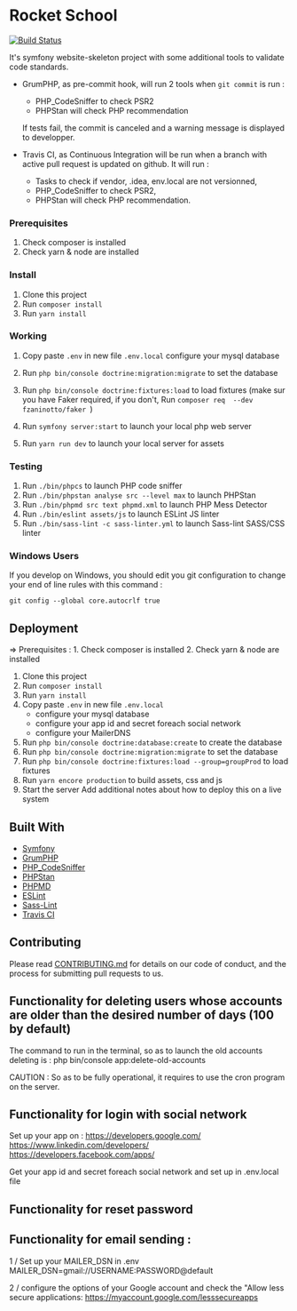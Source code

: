 # Rocket School

[![Build Status](https://travis-ci.com/WildCodeSchool/lyon-php-2003-project3-rocketschool.svg?token=vxA4AusVVxs5jx1s6rqR&branch=master)](https://travis-ci.com/WildCodeSchool/lyon-php-2003-project3-rocketschool)

It's symfony website-skeleton project with some additional tools to validate code standards.

* GrumPHP, as pre-commit hook, will run 2 tools when `git commit` is run :

    * PHP_CodeSniffer to check PSR2
    * PHPStan will check PHP recommendation

  If tests fail, the commit is canceled and a warning message is displayed to developper.

* Travis CI, as Continuous Integration will be run when a branch with active pull request is updated on github. It will run :

    * Tasks to check if vendor, .idea, env.local are not versionned,
    * PHP_CodeSniffer to check PSR2,
    * PHPStan will check PHP recommendation.

### Prerequisites

1. Check composer is installed
2. Check yarn & node are installed

### Install

1. Clone this project
2. Run `composer install`
3. Run `yarn install`

### Working
1. Copy paste `.env` in new file `.env.local` configure your mysql database
2. Run `php bin/console doctrine:migration:migrate` to set the database
3. Run `php bin/console doctrine:fixtures:load` to load fixtures (make sur you have Faker required, if you don't, Run `composer req  --dev fzaninotto/faker
`)

4. Run `symfony server:start` to launch your local php web server
5. Run `yarn run dev` to launch your local server for assets

### Testing

1. Run `./bin/phpcs` to launch PHP code sniffer
2. Run `./bin/phpstan analyse src --level max` to launch PHPStan
3. Run `./bin/phpmd src text phpmd.xml` to launch PHP Mess Detector
3. Run `./bin/eslint assets/js` to launch ESLint JS linter
3. Run `./bin/sass-lint -c sass-linter.yml` to launch Sass-lint SASS/CSS linter

### Windows Users

If you develop on Windows, you should edit you git configuration to change your end of line rules with this command :

`git config --global core.autocrlf true`

## Deployment

=> Prerequisites :
    1. Check composer is installed
    2. Check yarn & node are installed

1. Clone this project
2. Run `composer install`
3. Run `yarn install`
4. Copy paste `.env` in new file `.env.local`
    - configure your mysql database
    - configure your app id and secret foreach social network
    - configure your MailerDNS
5. Run `php bin/console doctrine:database:create` to create the database
6. Run `php bin/console doctrine:migration:migrate` to set the database
7. Run `php bin/console doctrine:fixtures:load --group=groupProd` to load fixtures
8. Run `yarn encore production` to build assets, css and js
9. Start the server
Add additional notes about how to deploy this on a live system


## Built With

* [Symfony](https://github.com/symfony/symfony)
* [GrumPHP](https://github.com/phpro/grumphp)
* [PHP_CodeSniffer](https://github.com/squizlabs/PHP_CodeSniffer)
* [PHPStan](https://github.com/phpstan/phpstan)
* [PHPMD](http://phpmd.org)
* [ESLint](https://eslint.org/)
* [Sass-Lint](https://github.com/sasstools/sass-lint)
* [Travis CI](https://github.com/marketplace/travis-ci)

## Contributing

Please read [CONTRIBUTING.md](https://gist.github.com/PurpleBooth/b24679402957c63ec426) for details on our code of conduct, and the process for submitting pull requests to us.


## Functionality for deleting users whose accounts are older than the desired number of days (100 by default)

The command to run in the terminal, so as to launch the old accounts deleting is :
    php bin/console app:delete-old-accounts

CAUTION : So as to be fully operational, it requires to use the cron program on the server.

## Functionality for login with social network

Set up your app on :
https://developers.google.com/
https://www.linkedin.com/developers/
https://developers.facebook.com/apps/

Get your app id and secret foreach social network
and set up in .env.local file

## Functionality for reset password



## Functionality for email sending :
1 / Set up your MAILER_DSN in .env
    MAILER_DSN=gmail://USERNAME:PASSWORD@default

2 / configure the options of your Google account and check the "Allow less secure applications:
https://myaccount.google.com/lesssecureapps

